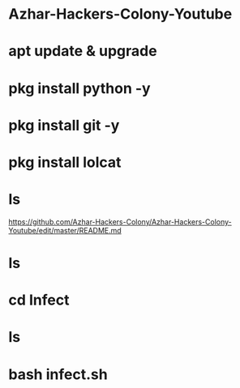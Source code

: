 # Azhar-Hackers-Colony-Youtube

# apt update & upgrade

# pkg install python -y 

# pkg install git -y

# pkg install lolcat

# ls

https://github.com/Azhar-Hackers-Colony/Azhar-Hackers-Colony-Youtube/edit/master/README.md

# ls 

# cd Infect

# ls

# bash infect.sh
